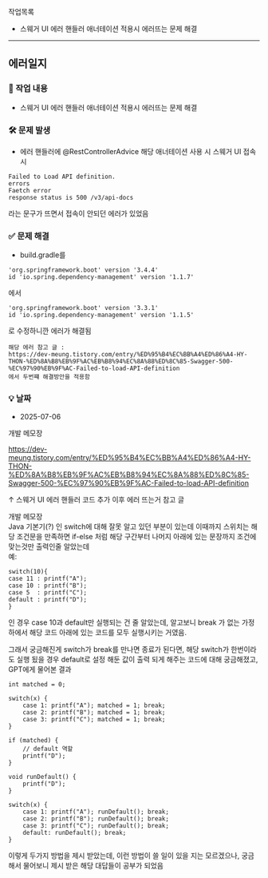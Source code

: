 
작업목록

- 스웨거 UI 에러 핸들러 애너테이션 적용시 에러뜨는 문제 해결

----

## 에러일지

### 📌 작업 내용
- 스웨거 UI 에러 핸들러 애너테이션 적용시 에러뜨는 문제 해결

### 🛠 문제 발생
- 에러 핸들러에 @RestControllerAdvice 해당 애너테이션 사용 시 스웨거 UI 접속 시

```
Failed to Load API definition.
errors
Faetch error
response status is 500 /v3/api-docs
```
라는 문구가 뜨면서 접속이 안되던 에러가 있었음

### ✅ 문제 해결
- build.gradle를 
````
'org.springframework.boot' version '3.4.4'
id 'io.spring.dependency-management' version '1.1.7'
````
에서
````
'org.springframework.boot' version '3.3.1'
id 'io.spring.dependency-management' version '1.1.5'
````
로 수정하니깐 에러가 해결됨
````
해당 에러 참고 글 : 
https://dev-meung.tistory.com/entry/%ED%95%B4%EC%BB%A4%ED%86%A4-HY-THON-%ED%8A%B8%EB%9F%AC%EB%B8%94%EC%8A%88%ED%8C%85-Swagger-500-%EC%97%90%EB%9F%AC-Failed-to-load-API-definition
에서 두번쨰 해결방안을 적용함
````

### 💡 날짜
- 2025-07-06


개발 메모장

https://dev-meung.tistory.com/entry/%ED%95%B4%EC%BB%A4%ED%86%A4-HY-THON-%ED%8A%B8%EB%9F%AC%EB%B8%94%EC%8A%88%ED%8C%85-Swagger-500-%EC%97%90%EB%9F%AC-Failed-to-load-API-definition

↑ 스웨거 UI 에러 핸들러 코드 추가 이후 에러 뜨는거 참고 글

개발 메모장  
Java 기본기(?) 인 switch에 대해 잘못 알고 있던 부분이 있는데 이때까지 스위치는 해당 조건문을
만족하면 if-else 처럼 해당 구간부터 나머지 아래에 있는 문장까지 조건에 맞는것만 출력인줄 알았는데  
예:
````
switch(10){
case 11 : printf("A");
case 10 : printf("B");
case 5  : printf("C");
default : printf("D");
}
````
인 경우 case 10과 default만 실행되는 건 줄 알았는데, 알고보니 break 가 없는 가정 하에서
해당 코드 아래에 있는 코드를 모두 실행시키는 거였음.

그래서 궁금해진게 switch가 break를 만나면 종료가 된다면, 해당 switch가 한번이라도 실행 됬을 경우
default로 설정 해둔 값이 출력 되게 해주는 코드에 대해 궁금해졌고,
GPT에게 물어본 결과
```
int matched = 0;

switch(x) {
    case 1: printf("A"); matched = 1; break;
    case 2: printf("B"); matched = 1; break;
    case 3: printf("C"); matched = 1; break;
}

if (matched) {
    // default 역할
    printf("D");
}
```
```
void runDefault() {
    printf("D");
}

switch(x) {
    case 1: printf("A"); runDefault(); break;
    case 2: printf("B"); runDefault(); break;
    case 3: printf("C"); runDefault(); break;
    default: runDefault(); break;
}
```
이렇게 두가지 방법을 제시 받았는데, 이런 방법이 쓸 일이 있을 지는 모르겠으나, 궁금해서 물어보니
제시 받은 해당 대답들이 공부가 되었음